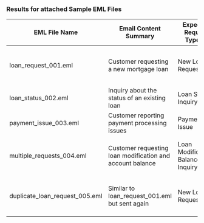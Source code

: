 ### **Results for attached Sample EML Files**
| EML File Name | Email Content Summary | Expected Request Type(s) | Confidence Score(s) | Extracted Key Fields | Duplicate Detected |
|--------------|----------------------|-------------------|----------------|------------------|-----------------|
| loan_request_001.eml | Customer requesting a new mortgage loan | New Loan Request | 0.92 | Loan Amount, Term, Interest Rate | No |
| loan_status_002.eml | Inquiry about the status of an existing loan | Loan Status Inquiry | 0.88 | Loan ID, Current Status | No |
| payment_issue_003.eml | Customer reporting payment processing issues | Payment Issue | 0.85 | Transaction ID, Amount | No |
| multiple_requests_004.eml | Customer requesting loan modification and account balance | Loan Modification, Balance Inquiry | 0.78, 0.82 | Loan ID, New Terms, Account Balance | No |
| duplicate_loan_request_005.eml | Similar to loan_request_001.eml but sent again | New Loan Request | 0.92 | Loan Amount, Term, Interest Rate | Yes |
